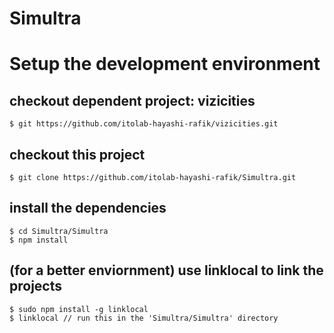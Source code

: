 Simultra
=========

# Setup the development environment

## checkout dependent project: vizicities

```
$ git https://github.com/itolab-hayashi-rafik/vizicities.git
```

## checkout this project

```
$ git clone https://github.com/itolab-hayashi-rafik/Simultra.git
```

## install the dependencies

```
$ cd Simultra/Simultra
$ npm install
```

## (for a better enviornment) use linklocal to link the projects

```
$ sudo npm install -g linklocal
$ linklocal // run this in the 'Simultra/Simultra' directory
```


